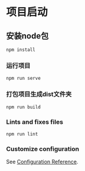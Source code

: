 # 项目启动

## 安装node包
```
npm install
```

### 运行项目
```
npm run serve 
```

### 打包项目生成dist文件夹
```
npm run build
```

### Lints and fixes files
```
npm run lint
```

### Customize configuration
See [Configuration Reference](https://cli.vuejs.org/config/).
